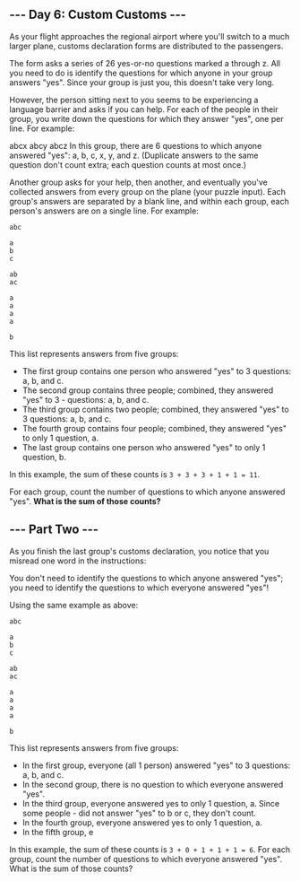 ## --- Day 6: Custom Customs ---

As your flight approaches the regional airport where you'll switch to a much larger plane, customs declaration forms are distributed to the passengers.

The form asks a series of 26 yes-or-no questions marked a through z. All you need to do is identify the questions for which anyone in your group answers "yes". Since your group is just you, this doesn't take very long.

However, the person sitting next to you seems to be experiencing a language barrier and asks if you can help. For each of the people in their group, you write down the questions for which they answer "yes", one per line. For example:

abcx
abcy
abcz
In this group, there are 6 questions to which anyone answered "yes": a, b, c, x, y, and z. (Duplicate answers to the same question don't count extra; each question counts at most once.)

Another group asks for your help, then another, and eventually you've collected answers from every group on the plane (your puzzle input). Each group's answers are separated by a blank line, and within each group, each person's answers are on a single line. For example:

```
abc

a
b
c

ab
ac

a
a
a
a

b
```

This list represents answers from five groups:

-   The first group contains one person who answered "yes" to 3 questions: a, b, and c.
-   The second group contains three people; combined, they answered "yes" to 3 - questions: a, b, and c.
-   The third group contains two people; combined, they answered "yes" to 3 questions: a, b, and c.
-   The fourth group contains four people; combined, they answered "yes" to only 1 question, a.
-   The last group contains one person who answered "yes" to only 1 question, b.

In this example, the sum of these counts is `3 + 3 + 3 + 1 + 1 = 11`.

For each group, count the number of questions to which anyone answered "yes". **What is the sum of those counts?**

## --- Part Two ---

As you finish the last group's customs declaration, you notice that you misread one word in the instructions:

You don't need to identify the questions to which anyone answered "yes"; you need to identify the questions to which everyone answered "yes"!

Using the same example as above:

```
abc

a
b
c

ab
ac

a
a
a
a

b
```

This list represents answers from five groups:

-   In the first group, everyone (all 1 person) answered "yes" to 3 questions: a, b, and c.
-   In the second group, there is no question to which everyone answered "yes".
-   In the third group, everyone answered yes to only 1 question, a. Since some people - did not answer "yes" to b or c, they don't count.
-   In the fourth group, everyone answered yes to only 1 question, a.
-   In the fifth group, e

In this example, the sum of these counts is `3 + 0 + 1 + 1 + 1 = 6`.
For each group, count the number of questions to which everyone answered "yes". What is the sum of those counts?
